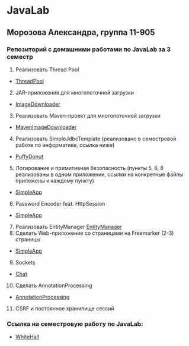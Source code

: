 # JavaLab
## Морозова Александра, группа 11-905 
### Репозиторий с домашними работами по JavaLab за 3 семестр
1. Реализовать Thread Pool 
* [ThreadPool](https://github.com/realsanya/JavaLab/tree/main/ThreadPool/src/main/ru/itis/javalab)
2. JAR-приложения для многопоточной загрузки
* [ImageDownloader](https://github.com/realsanya/JavaLab/tree/main/ImageDownloader/src/main/ru/itis/javalab)
3. Реализовать Maven-проект для многопоточной загрузки
* [MavenImageDownloader](https://github.com/realsanya/JavaLab/tree/main/MavenImageDownloader)
4. Реализовать SimpleJdbcTemplate (реализовано в семестровой работе по информатике, ссылка ниже)
* [PuffyDonut](https://github.com/realsanya/Donuts/blob/backend/PuffyDonut/src/main/java/repositories/SimpleJdbcTemplate.java)
5. Логирование и примитивная безопасность (пункты 5, 6, 8 реализованы в одном приложении, ссылки на конкретные файлы приложены к каждому пункту)
* [SimpleApp](https://github.com/realsanya/SimpleApp/tree/master/src/main/java/filters)
6. Password Encoder feat. HttpSession
* [SimpleApp](https://github.com/realsanya/SimpleApp/commit/44ac2708ea162aec0a487d534afe940af3058d6f)
7. Реализовать EntityManager
[EntityManager](https://github.com/realsanya/EntityManager)
8. Сделать Web-приложение со страницами на Freemarker (2-3) страницы
* [SimpleApp](https://github.com/realsanya/SimpleApp)
9. Sockets
* [Chat](https://github.com/realsanya/JavaLab/tree/main/Chat)
10. Сделать AnnotationProcessing
* [AnnotationProcessing](https://github.com/realsanya/JavaLab/tree/main/AnnotationProcessing)
11. CSRF и постоянное хранилище сессий
### Ссылка на семестровую работу по JavaLab:
* [WhiteHall](https://github.com/realsanya/WhiteHall)
